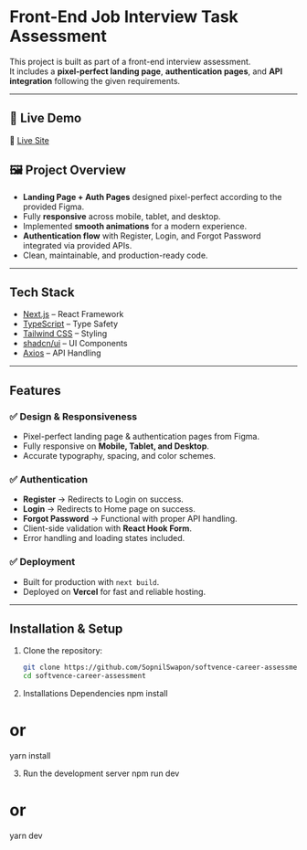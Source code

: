 # Front-End Job Interview Task Assessment

This project is built as part of a front-end interview assessment.  
It includes a **pixel-perfect landing page**, **authentication pages**, and **API integration** following the given requirements.

---

## 🚀 Live Demo

🔗 [Live Site](https://softvence-career-assessment.vercel.app/)

## 🖼️ Project Overview

- **Landing Page + Auth Pages** designed pixel-perfect according to the provided Figma.
- Fully **responsive** across mobile, tablet, and desktop.
- Implemented **smooth animations** for a modern experience.
- **Authentication flow** with Register, Login, and Forgot Password integrated via provided APIs.
- Clean, maintainable, and production-ready code.

---

## Tech Stack

- [Next.js](https://nextjs.org/) – React Framework
- [TypeScript](https://www.typescriptlang.org/) – Type Safety
- [Tailwind CSS](https://tailwindcss.com/) – Styling
- [shadcn/ui](https://ui.shadcn.com/) – UI Components
- [Axios](https://axios-http.com/) – API Handling

---

## Features

### ✅ Design & Responsiveness

- Pixel-perfect landing page & authentication pages from Figma.
- Fully responsive on **Mobile, Tablet, and Desktop**.
- Accurate typography, spacing, and color schemes.

### ✅ Authentication

- **Register** → Redirects to Login on success.
- **Login** → Redirects to Home page on success.
- **Forgot Password** → Functional with proper API handling.
- Client-side validation with **React Hook Form**.
- Error handling and loading states included.

### ✅ Deployment

- Built for production with `next build`.
- Deployed on **Vercel** for fast and reliable hosting.

---

## Installation & Setup

1. Clone the repository:

   ```bash
   git clone https://github.com/SopnilSwapon/softvence-career-assessment
   cd softvence-career-assessment

   ```

2. Installations Dependencies
   npm install

# or

yarn install

3. Run the development server
   npm run dev

# or

yarn dev
